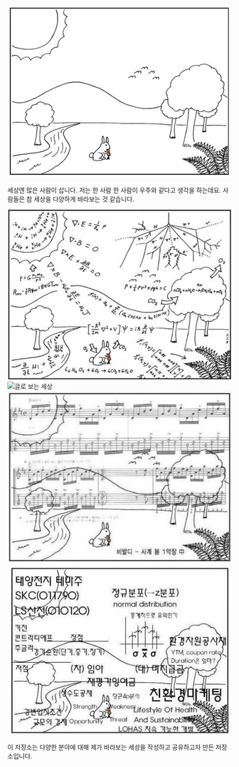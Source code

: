 ![평범해 보이는 세상](./chore/세상.png)

세상엔 많은 사람이 삽니다. 저는 한 사람 한 사람이 우주와 같다고 생각을 하는데요. 사람들은 참 세상을 다양하게 바라보는 것 같습니다.

![수식으로 보는 세상](./chore/수식.png)
![글로 보는 세상](./chore/글.png)
![음표로 보는 세상](./chore/음표.png)
![통계로 보는 세상](./chore/통계.png)

이 저장소는 다양한 분야에 대해 제가 바라보는 세상을 작성하고 공유하고자 만든 저장소입니다.
